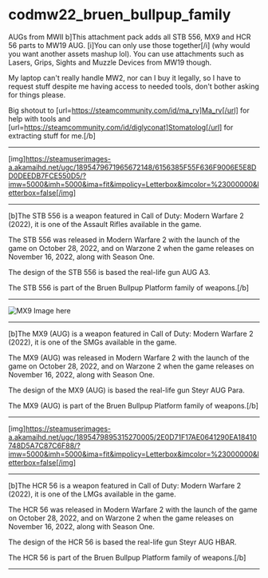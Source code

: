 # codmw22_bruen_bullpup_family
AUGs from MWII
b]This attachment pack adds all STB 556, MX9 and HCR 56 parts to MW19 AUG. [i]You can only use those together[/i] (why would you want another assets mashup lol). You can use attachments such as Lasers, Grips, Sights and Muzzle Devices from MW19 though.

My laptop can't really handle MW2, nor can I buy it legally, so I have to request stuff despite me having access to needed tools, don't bother asking for things please.

Big shotout to [url=https://steamcommunity.com/id/ma_rv]Ma_rv[/url] for help with tools and [url=https://steamcommunity.com/id/diglyconat]Stomatolog[/url] for extracting stuff for me.[/b]

---

[img]https://steamuserimages-a.akamaihd.net/ugc/1895479671965672148/6156385F55F636F9006E5E8DD0DEEDB7FCE550D5/?imw=5000&imh=5000&ima=fit&impolicy=Letterbox&imcolor=%23000000&letterbox=false[/img]

---

[b]The STB 556 is a weapon featured in Call of Duty: Modern Warfare 2 (2022), it is one of the Assault Rifles available in the game.

The STB 556 was released in Modern Warfare 2 with the launch of the game on October 28, 2022, and on Warzone 2 when the game releases on November 16, 2022, along with Season One.

The design of the STB 556 is based the real-life gun AUG A3.

The STB 556 is part of the Bruen Bullpup Platform family of weapons.[/b]

---

![MX9 Image here]([/assets/images/san-juan-mountains.jpg](https://steamuserimages-a.akamaihd.net/ugc/1895479895312527365/03CA43B16A8AE307B85E56F86B7D41EECAEB7376/?imw=5000&imh=5000&ima=fit&impolicy=Letterbox&imcolor=%23000000&letterbox=false) "MX9")

---

[b]The MX9 (AUG) is a weapon featured in Call of Duty: Modern Warfare 2 (2022), it is one of the SMGs available in the game.

The MX9 (AUG) was released in Modern Warfare 2 with the launch of the game on October 28, 2022, and on Warzone 2 when the game releases on November 16, 2022, along with Season One.

The design of the MX9 (AUG) is based the real-life gun Steyr AUG Para.

The MX9 (AUG) is part of the Bruen Bullpup Platform family of weapons.[/b]

---

[img]https://steamuserimages-a.akamaihd.net/ugc/1895479895315270005/2E0D71F17AE0641290EA18410748D5A7C87C6F88/?imw=5000&imh=5000&ima=fit&impolicy=Letterbox&imcolor=%23000000&letterbox=false[/img]

---

[b]The HCR 56 is a weapon featured in Call of Duty: Modern Warfare 2 (2022), it is one of the LMGs available in the game.

The HCR 56 was released in Modern Warfare 2 with the launch of the game on October 28, 2022, and on Warzone 2 when the game releases on November 16, 2022, along with Season One.

The design of the HCR 56 is based the real-life gun Steyr AUG HBAR.

The HCR 56 is part of the Bruen Bullpup Platform family of weapons.[/b]

---
